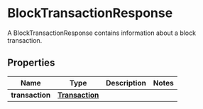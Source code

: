 

# BlockTransactionResponse

A BlockTransactionResponse contains information about a block transaction.
## Properties

Name | Type | Description | Notes
------------ | ------------- | ------------- | -------------
**transaction** | [**Transaction**](Transaction.md) |  | 



